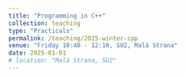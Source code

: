 ```yaml
---
title: "Programming in C++"
collection: teaching
type: "Practicals"
permalink: /teaching/2025-winter-cpp
venue: "Friday 10:40 - 12:10, SU2, Malá Strana"
date: 2025-01-01
# location: "Malá Strana, SU2"
---
```

